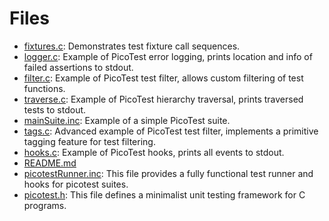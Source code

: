 # Files

* [fixtures.c](fixtures_8c.md#fixtures_8c): Demonstrates test fixture call sequences.
* [logger.c](logger_8c.md#logger_8c): Example of PicoTest error logging, prints location and info of failed assertions to stdout.
* [filter.c](filter_8c.md#filter_8c): Example of PicoTest test filter, allows custom filtering of test functions.
* [traverse.c](traverse_8c.md#traverse_8c): Example of PicoTest hierarchy traversal, prints traversed tests to stdout.
* [mainSuite.inc](main_suite_8inc.md#main_suite_8inc): Example of a simple PicoTest suite.
* [tags.c](tags_8c.md#tags_8c): Advanced example of PicoTest test filter, implements a primitive tagging feature for test filtering.
* [hooks.c](hooks_8c.md#hooks_8c): Example of PicoTest hooks, prints all events to stdout.
* [README.md](_r_e_a_d_m_e_8md.md#_r_e_a_d_m_e_8md)
* [picotestRunner.inc](picotest_runner_8inc.md#picotest_runner_8inc): This file provides a fully functional test runner and hooks for picotest suites.
* [picotest.h](picotest_8h.md#picotest_8h): This file defines a minimalist unit testing framework for C programs.